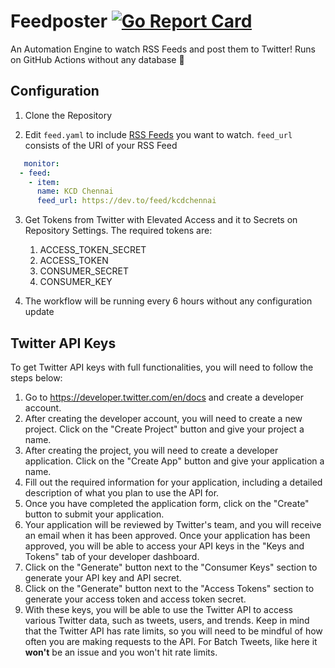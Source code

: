 # Feedposter [![Go Report Card](https://goreportcard.com/badge/github.com/hrittikhere/feedposter)](https://goreportcard.com/report/github.com/hrittikhere/feedposter)


An Automation Engine to watch RSS Feeds and post them to Twitter! Runs on GitHub Actions without any database 🎯



## Configuration
1. Clone the Repository 

2. Edit `feed.yaml` to include [RSS Feeds](https://www.techopedia.com/definition/24756/rss-feed) you want to watch. `feed_url` consists of the URI of your RSS Feed

```yaml
   monitor:
  - feed:
    - item:
      name: KCD Chennai
      feed_url: https://dev.to/feed/kcdchennai
```

3. Get Tokens from Twitter with Elevated Access and it to Secrets on Repository Settings. The required tokens are:
    1. ACCESS_TOKEN_SECRET 
    2. ACCESS_TOKEN 
    3. CONSUMER_SECRET 
    4. CONSUMER_KEY 

4. The workflow will be running every 6 hours without any configuration update


## Twitter API Keys
To get Twitter API keys with full functionalities, you will need to follow the steps below:

1. Go to https://developer.twitter.com/en/docs and create a developer account.
1. After creating the developer account, you will need to create a new project. Click on the "Create Project" button and give your project a name.
1. After creating the project, you will need to create a developer application. Click on the "Create App" button and give your application a name.
1. Fill out the required information for your application, including a detailed description of what you plan to use the API for.
1. Once you have completed the application form, click on the "Create" button to submit your application.
1. Your application will be reviewed by Twitter's team, and you will receive an email when it has been approved.
Once your application has been approved, you will be able to access your API keys in the "Keys and Tokens" tab of your developer dashboard.
1. Click on the "Generate" button next to the "Consumer Keys" section to generate your API key and API secret.
1. Click on the "Generate" button next to the "Access Tokens" section to generate your access token and access token secret.
1. With these keys, you will be able to use the Twitter API to access various Twitter data, such as tweets, users, and trends. Keep in mind that the Twitter API has rate limits, so you will need to be mindful of how often you are making requests to the API. For Batch Tweets, like here it **won't** be an issue and you won't hit rate limits.
